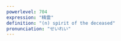 ```yaml
---
powerlevel: 704
expression: "精霊"
definition: "(n) spirit of the deceased"
pronunciation: "せいれい"
---
```

